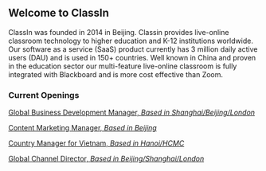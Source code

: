 ## Welcome to ClassIn 
ClassIn was founded in 2014 in Beijing. Classin provides live-online classroom technology to higher education and K-12 institutions worldwide. Our software as a service (SaaS) 
product currently has 3 million daily active users (DAU) and is used in 150+ countries. Well known in China and proven in the education sector our multi-feature live-online 
classroom is fully integrated with Blackboard and is more cost effective than Zoom. 

### Current Openings

[Global Business Development Manager, *Based in Shanghai/Beijing/London*](globalbd.md)

[Content Marketing Manager, *Based in Beijing*](ContentManager.md)

[Country Manager for Vietnam, *Based in Hanoi/HCMC*](VN.md)

[Global Channel Director, *Based in Beijing/Shanghai/London*](Channel.md)
